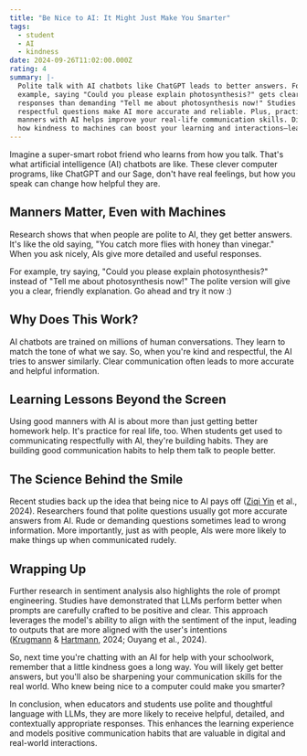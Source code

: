 ```yaml
---
title: "Be Nice to AI: It Might Just Make You Smarter"
tags:
  - student
  - AI
  - kindness
date: 2024-09-26T11:02:00.000Z
rating: 4
summary: |-
  Polite talk with AI chatbots like ChatGPT leads to better answers. For
  example, saying "Could you please explain photosynthesis?" gets clearer
  responses than demanding "Tell me about photosynthesis now!" Studies show that
  respectful questions make AI more accurate and reliable. Plus, practicing good
  manners with AI helps improve your real-life communication skills. Discover
  how kindness to machines can boost your learning and interactions—learn more!
---
```

Imagine a super-smart robot friend who learns from how you talk. That's what artificial intelligence (AI) chatbots are like. These clever computer programs, like ChatGPT and our Sage, don't have real feelings, but how you speak can change how helpful they are.

## Manners Matter, Even with Machines

Research shows that when people are polite to AI, they get better answers. It's like the old saying, "You catch more flies with honey than vinegar." When you ask nicely, AIs give more detailed and useful responses.

For example, try saying, "Could you please explain photosynthesis?" instead of "Tell me about photosynthesis now!" The polite version will give you a clear, friendly explanation. Go ahead and try it now :)

## Why Does This Work?

AI chatbots are trained on millions of human conversations. They learn to match the tone of what we say. So, when you're kind and respectful, the AI tries to answer similarly. Clear communication often leads to more accurate and helpful information.

## Learning Lessons Beyond the Screen

Using good manners with AI is about more than just getting better homework help. It's practice for real life, too. When students get used to communicating respectfully with AI, they're building habits. They are building good communication habits to help them talk to people better.

## The Science Behind the Smile

Recent studies back up the idea that being nice to AI pays off ([Ziqi Yin](https://arxiv.org/search/cs?searchtype=author&query=Yin,+Z) et al., 2024). Researchers found that polite questions usually got more accurate answers from AI. Rude or demanding questions sometimes lead to wrong information. More importantly, just as with people, AIs were more likely to make things up when communicated rudely.

## Wrapping Up

Further research in sentiment analysis also highlights the role of prompt engineering. Studies have demonstrated that LLMs perform better when prompts are carefully crafted to be positive and clear. This approach leverages the model's ability to align with the sentiment of the input, leading to outputs that are more aligned with the user's intentions​([Krugmann](https://link.springer.com/article/10.1007/s40547-024-00143-4#auth-Jan_Ole-Krugmann-Aff1) & [Hartmann](https://link.springer.com/article/10.1007/s40547-024-00143-4#auth-Jochen-Hartmann-Aff1), 2024; Ouyang et al., 2024).

So, next time you're chatting with an AI for help with your schoolwork, remember that a little kindness goes a long way. You will likely get better answers, but you'll also be sharpening your communication skills for the real world. Who knew being nice to a computer could make you smarter?

In conclusion, when educators and students use polite and thoughtful language with LLMs, they are more likely to receive helpful, detailed, and contextually appropriate responses. This enhances the learning experience and models positive communication habits that are valuable in digital and real-world interactions.
